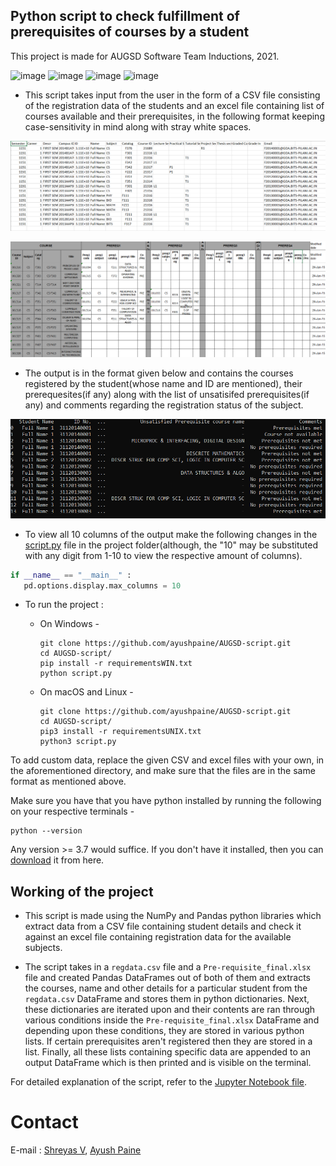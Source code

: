 ## Python script to check fulfillment of prerequisites of courses by a student
 This project is made for AUGSD Software Team Inductions, 2021.


![image](https://img.shields.io/badge/Python-FFD43B?style=for-the-badge&logo=python&logoColor=darkgreen) ![image](https://img.shields.io/badge/Numpy-777BB4?style=for-the-badge&logo=numpy&logoColor=white) ![image](https://img.shields.io/badge/Pandas-2C2D72?style=for-the-badge&logo=pandas&logoColor=white) ![image](https://img.shields.io/badge/Jupyter-F37626.svg?&style=for-the-badge&logo=Jupyter&logoColor=white)

* This script takes input from the user in the form of a CSV file consisting of the registration data of the students and an excel file containing list of courses available and their prerequisites, in the following format keeping case-sensitivity in mind along with stray white spaces.


![registration data](regdata.png)


![course pre-requisites](pre-req.png)


* The output is in the format given below and contains the courses registered by the student(whose name and ID are mentioned), their prerequesites(if any) along with the list of unsatisifed prerequisites(if any) and comments regarding the registration status of the subject. 


![output](output.png)

* To view all 10 columns of the output make the following changes in the [script.py](https://github.com/ayushpaine/AUGSD-script/blob/main/augsd_prereq.py) file in the project folder(although, the "10" may be substituted with any digit from 1-10 to view the respective amount of columns).
```python
if __name__ == "__main__" :
   pd.options.display.max_columns = 10
```

* To run the project :
   * On Windows -
     
     ```
     git clone https://github.com/ayushpaine/AUGSD-script.git
     cd AUGSD-script/
     pip install -r requirementsWIN.txt
     python script.py
     ```
   
   * On macOS and Linux -
     
     ```
     git clone https://github.com/ayushpaine/AUGSD-script.git
     cd AUGSD-script/
     pip3 install -r requirementsUNIX.txt
     python3 script.py
     ```

To add custom data, replace the given CSV and excel files with your own, in the aforementioned directory, and make sure that the files are in the same format as mentioned above.

Make sure you have that you have python installed by running the following on your respective terminals -

```
python --version
```

Any version >= 3.7 would suffice. If you don't have it installed, then you can [download](https://www.python.org/downloads/) it from here.


## Working of the project

* This script is made using the NumPy and Pandas python libraries which extract data from a CSV file containing student details and check it against an excel file containing registration data for the available subjects.

* The script takes in a ```regdata.csv``` file and a ```Pre-requisite_final.xlsx``` file and created Pandas DataFrames out of both of them and extracts the courses, name and other details for a particular student from the ```regdata.csv``` DataFrame and stores them in python dictionaries. Next, these dictionaries are iterated upon and their contents are ran through various conditions inside the ```Pre-requisite_final.xlsx``` DataFrame and depending upon these conditions, they are stored in various python lists. If certain prerequisites aren't registered then they are stored in a list. Finally, all these lists containing specific data are appended to an output DataFrame which is then printed and is visible on the terminal. 

For detailed explanation of the script, refer to the [Jupyter Notebook file](https://github.com/ayushpaine/AUGSD-script/blob/main/AUGSD_prereq.ipynb).

# Contact
E-mail : [Shreyas V](mailto:shreyas.college@gmail.com), [Ayush Paine](mailto:ayushmt701@gmail.com)
